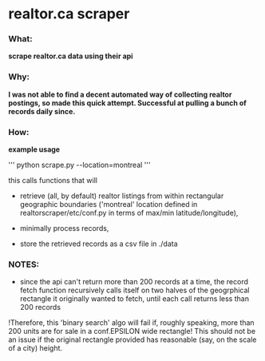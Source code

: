 
# realtor.ca scraper
### What: 
**scrape realtor.ca data using their api**

### Why: 
**I was not able to find a decent automated way of collecting realtor postings, so made this quick attempt. Successful at pulling a bunch of records daily since.**

### How: 
**example usage**

'''
python scrape.py --location=montreal
'''

this calls functions that will

* retrieve (all, by default) realtor listings from within rectangular geographic boundaries ('montreal' location defined in realtorscraper/etc/conf.py in terms of max/min latitude/longitude), 

* minimally process records, 

* store the retrieved records as a csv file in ./data

### NOTES:

* since the api can't return more than 200 records at a time, the record fetch function recursively calls itself on two halves of the geogrphical rectangle it originally wanted to fetch, until each call returns less than 200 records

!Therefore, this 'binary search' algo will fail if, roughly speaking, more than 200 units are for sale in a conf.EPSILON wide rectangle! This should not be an issue if the original rectangle provided has reasonable (say, on the scale of a city) height.

